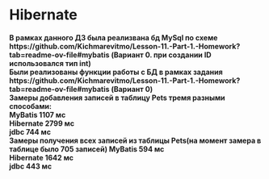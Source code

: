 <h1>Hibernate</h1>

<h4>
В рамках данного ДЗ была реализвана бд MySql по схеме https://github.com/Kichmarevitmo/Lesson-11.-Part-1.-Homework?tab=readme-ov-file#mybatis (Вариант 0. при создании ID использовался тип int)<br>
Были реализованы функции работы с БД в рамках задания https://github.com/Kichmarevitmo/Lesson-11.-Part-1.-Homework?tab=readme-ov-file#mybatis (Вариант 0)<br>
Замеры добавления записей в таблицу Pets тремя разными способами:<br>
MyBatis 1107 мс<br>
Hibernate 2799 мс<br>
jdbc 744 мс<br>
Замеры получения всех записей из таблицы Pets(на момент замера в таблице было 705 записей)
MyBatis 594 мс<br>
Hibernate 1642 мс<br>
jdbc 443 мс<br> </h4>
